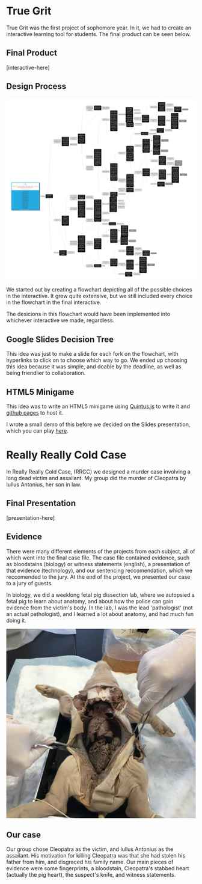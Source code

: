 True Grit
=========

True Grit was the first project of sophomore year. In it, we had to create an interactive learning tool for students. The final product can be seen below.

Final Product
-------------
[interactive-here]

Design Process
--------------

[![Decision flowchart](images/true-grit-decision-flowchart.png)](images/true-grit-decision-flowchart-fullres.png)

We started out by creating a flowchart depicting all of the possible choices in the interactive. It grew quite extensive, but we still included every choice in the flowchart in the final interactive.

The desicions in this flowchart would have been implemented into whichever interactive we made, regardless.

Google Slides Decision Tree
---------------------------

This idea was just to make a slide for each fork on the flowchart, with hyperlinks to click on to choose which way to go. We ended up choosing this idea because it was simple, and doable by the deadline, as well as being friendlier to collaboration.

HTML5 Minigame
--------------

This idea was to write an HTML5 minigame using [Quintus.js](http://www.html5quintus.com) to write it and [github pages](https://pages.github.com) to host it.

I wrote a small demo of this before we decided on the Slides presentation, which you can play [here](true-grit-minigame/index.html).

Really Really Cold Case
=======================

In Really Really Cold Case, (RRCC) we designed a murder case involving a long dead victim and assailant. My group did the murder of Cleopatra by Iullus Antonius, her son in law.

Final Presentation
------------------
[presentation-here]

Evidence
--------
There were many different elements of the projects from each subject, all of which went into the final case file. The case file contained evidence, such as bloodstains (biology) or witness statements (english), a presentation of that evidence (technology), and our sentencing reccomendation, which we reccomended to the jury. At the end of the project, we presented our case to a jury of guests.

In biology, we did a weeklong fetal pig dissection lab, where we autopsied a fetal pig to learn about anatomy, and about how the police can gain evidence from the victim's body. In the lab, I was the lead 'pathologist' (not an actual pathologist), and I learned a lot about anatomy, and had much fun doing it.

![Fetal pig](images/rrcc-pig-body-cavity.jpg)

Our case
--------
Our group chose Cleopatra as the victim, and Iullus Antonius as the assailant. His motivation for killing Cleopatra was that she had stolen his father from him, and disgraced his family name. Our main pieces of evidence were some fingerprints, a bloodstain, Cleopatra's stabbed heart (actually the pig heart), the suspect's knife, and witness statements.